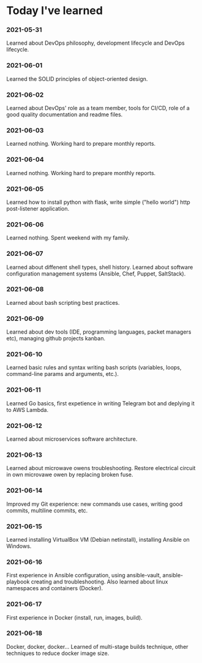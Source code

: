 # Today I've learned

### 2021-05-31

Learned about DevOps philosophy, development lifecycle and DevOps lifecycle.

### 2021-06-01

Learned the SOLID principles of object-oriented design.

### 2021-06-02

Learned about DevOps' role as a team member, tools for CI/CD, role of a good quality documentation and readme files.

### 2021-06-03

Learned nothing. Working hard to prepare monthly reports.

### 2021-06-04

Learned nothing. Working hard to prepare monthly reports.

### 2021-06-05

Learned how to install python with flask, write simple ("hello world") http post-listener application.

### 2021-06-06

Learned nothing. Spent weekend with my family.

### 2021-06-07

Learned about diffenent shell types, shell history. Learned about software configuration management systems (Ansible, Chef, Puppet, SaltStack).

### 2021-06-08

Learned about bash scripting best practices.

### 2021-06-09

Learned about dev tools (IDE, programming languages, packet managers etc), managing github projects kanban.

### 2021-06-10

Learned basic rules and syntax writing bash scripts (variables, loops, command-line params and arguments, etc.).

### 2021-06-11

Learned Go basics, first expetience in writing Telegram bot and deplying it to AWS Lambda.

### 2021-06-12

Learned about microservices software architecture.

### 2021-06-13

Learned about microwave owens troubleshooting. Restore electrical circuit in own microvawe owen by replacing broken fuse.

### 2021-06-14

Improved my Git experience: new commands use cases, writing good commits, multiline commits, etc.

### 2021-06-15

Learned installing VirtualBox VM (Debian netinstall), installing Ansible on Windows.

### 2021-06-16

First experience in Ansible configuration, using ansible-vault, ansible-playbook creating and troubleshooting. Also learned about linux namespaces and containers (Docker).

### 2021-06-17

First experience in Docker (install, run, images, build).

### 2021-06-18

Docker, docker, docker... Learned of multi-stage builds technique, other techniques to reduce docker image size.
